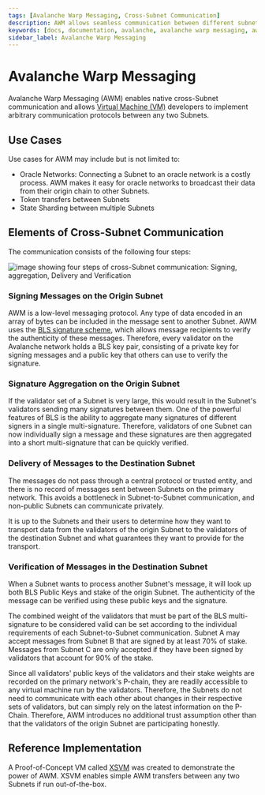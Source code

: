 ```yaml
---
tags: [Avalanche Warp Messaging, Cross-Subnet Communication]
description: AWM allows seamless communication between different subnetworks on Avalanche, enabling developers to establish custom communication protocols.
keywords: [docs, documentation, avalanche, avalanche warp messaging, awm, cross-subnet communication, cross-chain, ]
sidebar_label: Avalanche Warp Messaging
---
```


# Avalanche Warp Messaging

Avalanche Warp Messaging (AWM) enables native cross-Subnet communication and allows [Virtual Machine
(VM)](/learn/avalanche/subnets-overview.md#virtual-machines) developers to implement arbitrary
communication protocols
between any two Subnets.

## Use Cases 

Use cases for AWM may include but is not limited to:

- Oracle Networks: Connecting a Subnet to an oracle network is a costly process. AWM makes it easy
  for oracle networks to broadcast their data from their origin chain to other Subnets.
- Token transfers between Subnets 
- State Sharding between multiple Subnets

## Elements of Cross-Subnet Communication

The communication consists of the following four steps:

![image showing four steps of cross-Subnet communication: Signing, aggregation, Delivery and Verification](/img/cross-subnet-communication.png)

### Signing Messages on the Origin Subnet

AWM is a low-level messaging protocol. Any type of data encoded in an array of bytes can be included
in the message sent to another Subnet. AWM uses the [BLS signature
scheme](https://crypto.stanford.edu/~dabo/pubs/papers/BLSmultisig.html), which allows message
recipients to verify the authenticity of these messages. Therefore, every validator on the Avalanche
network holds a BLS key pair, consisting of a private key for signing messages and a public key that
others can use to verify the signature.

### Signature Aggregation on the Origin Subnet

If the validator set of a Subnet is very large, this would result in the Subnet's validators sending
many signatures between them. One of the powerful features of BLS is the ability to aggregate many
signatures of different signers in a single multi-signature. Therefore, validators of one Subnet can
now individually sign a message and these signatures are then aggregated into a short
multi-signature that can be quickly verified.

### Delivery of Messages to the Destination Subnet

The messages do not pass through a central protocol or trusted entity, and there is no record of
messages sent between Subnets on the primary network. This avoids a bottleneck in Subnet-to-Subnet
communication, and non-public Subnets can communicate privately.

It is up to the Subnets and their users to determine how they want to transport data from the
validators of the origin Subnet to the validators of the destination Subnet and what guarantees they
want to provide for the transport.

### Verification of Messages in the Destination Subnet

When a Subnet wants to process another Subnet's message, it will look up both BLS Public Keys and
stake of the origin Subnet. The authenticity of the message can be verified using these public keys
and the signature.

The combined weight of the validators that must be part of the BLS multi-signature to be considered
valid can be set according to the individual requirements of each Subnet-to-Subnet communication.
Subnet A may accept messages from Subnet B that are signed by at least 70% of stake. Messages from
Subnet C are only accepted if they have been signed by validators that account for 90% of the stake.

Since all validators' public keys of the validators and their stake weights are recorded on the
primary network's P-chain, they are readily accessible to any virtual machine run by the validators.
Therefore, the Subnets do not need to communicate with each other about changes in their respective
sets of validators, but can simply rely on the latest information on the P-Chain. Therefore, AWM
introduces no additional trust assumption other than that the validators of the origin Subnet are
participating honestly.

## Reference Implementation

A Proof-of-Concept VM called [XSVM](https://github.com/ava-labs/xsvm) was created to demonstrate the
power of AWM. XSVM enables simple AWM transfers between any two Subnets if run out-of-the-box.
